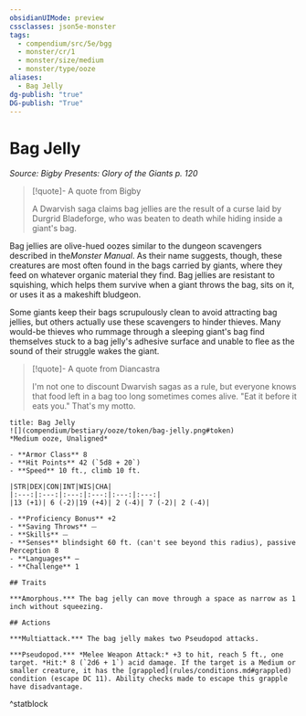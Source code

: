 ```yaml
---
obsidianUIMode: preview
cssclasses: json5e-monster
tags:
  - compendium/src/5e/bgg
  - monster/cr/1
  - monster/size/medium
  - monster/type/ooze
aliases:
  - Bag Jelly
dg-publish: "true"
DG-publish: "True"
---
```

# Bag Jelly
*Source: Bigby Presents: Glory of the Giants p. 120*  

> [!quote]- A quote from Bigby  
> 
> A Dwarvish saga claims bag jellies are the result of a curse laid by Durgrid Bladeforge, who was beaten to death while hiding inside a giant's bag.

Bag jellies are olive-hued oozes similar to the dungeon scavengers described in the*Monster Manual*. As their name suggests, though, these creatures are most often found in the bags carried by giants, where they feed on whatever organic material they find. Bag jellies are resistant to squishing, which helps them survive when a giant throws the bag, sits on it, or uses it as a makeshift bludgeon.

Some giants keep their bags scrupulously clean to avoid attracting bag jellies, but others actually use these scavengers to hinder thieves. Many would-be thieves who rummage through a sleeping giant's bag find themselves stuck to a bag jelly's adhesive surface and unable to flee as the sound of their struggle wakes the giant.

> [!quote]- A quote from Diancastra  
> 
> I'm not one to discount Dwarvish sagas as a rule, but everyone knows that food left in a bag too long sometimes comes alive. "Eat it before it eats you." That's my motto.


```ad-statblock
title: Bag Jelly
![](compendium/bestiary/ooze/token/bag-jelly.png#token)
*Medium ooze, Unaligned*

- **Armor Class** 8 
- **Hit Points** 42 (`5d8 + 20`)
- **Speed** 10 ft., climb 10 ft.

|STR|DEX|CON|INT|WIS|CHA|
|:---:|:---:|:---:|:---:|:---:|:---:|
|13 (+1)| 6 (-2)|19 (+4)| 2 (-4)| 7 (-2)| 2 (-4)|

- **Proficiency Bonus** +2
- **Saving Throws** ⏤
- **Skills** ⏤
- **Senses** blindsight 60 ft. (can't see beyond this radius), passive Perception 8
- **Languages** —
- **Challenge** 1

## Traits

***Amorphous.*** The bag jelly can move through a space as narrow as 1 inch without squeezing.

## Actions

***Multiattack.*** The bag jelly makes two Pseudopod attacks.

***Pseudopod.*** *Melee Weapon Attack:* +3 to hit, reach 5 ft., one target. *Hit:* 8 (`2d6 + 1`) acid damage. If the target is a Medium or smaller creature, it has the [grappled](rules/conditions.md#grappled) condition (escape DC 11). Ability checks made to escape this grapple have disadvantage.
```
^statblock